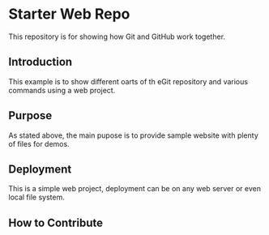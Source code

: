 
# Starter Web Repo

This repository is for showing how Git and GitHub work together.

## Introduction
This example is to show different oarts of th eGit repository and various commands using a web project.

## Purpose

As stated above, the main pupose is to provide sample website with plenty of files for demos.

## Deployment 
This is a simple web project, deployment can be on any web server or even local file system.
## How to Contribute
